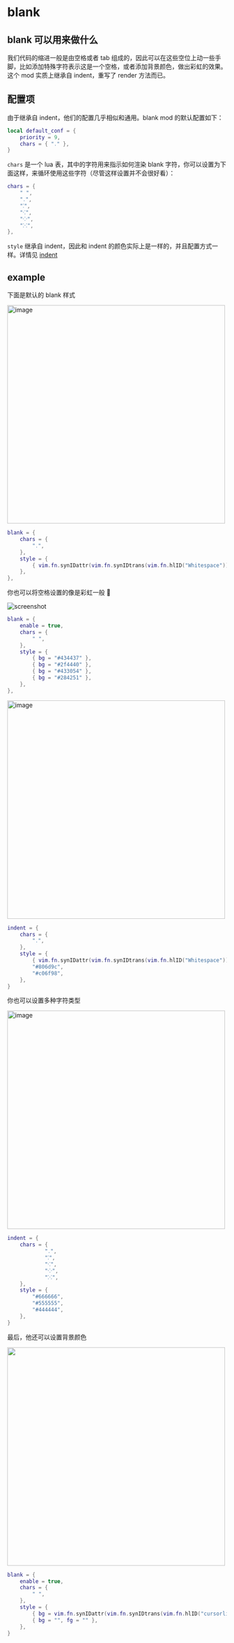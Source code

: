 # blank

## blank 可以用来做什么

我们代码的缩进一般是由空格或者 tab 组成的，因此可以在这些空位上动一些手脚，比如添加特殊字符表示这是一个空格，或者添加背景颜色，做出彩虹的效果。这个 mod 实质上继承自 indent，重写了 render 方法而已。

## 配置项

由于继承自 indent，他们的配置几乎相似和通用。blank mod 的默认配置如下：

```lua
local default_conf = {
    priority = 9,
    chars = { "․" },
}
```

`chars` 是一个 lua 表，其中的字符用来指示如何渲染 blank 字符，你可以设置为下面这样，来循环使用这些字符（尽管这样设置并不会很好看）：

```lua
chars = {
    " ",
    "․",
    "⁚",
    "⁖",
    "⁘",
    "⁙",
},
```

`style` 继承自 indent，因此和 indent 的颜色实际上是一样的，并且配置方式一样。详情见 [indent](./indent.md)

## example

下面是默认的 blank 样式

<img width="500" alt="image" src="https://raw.githubusercontent.com/shellRaining/img/main/2303/12_hlblank_default.png">

```lua
blank = {
    chars = {
        "․",
    },
    style = {
        { vim.fn.synIDattr(vim.fn.synIDtrans(vim.fn.hlID("Whitespace")), "fg", "gui"), "" },
    },
},
```

你也可以将空格设置的像是彩虹一般 🌈

![screenshot](https://github.com/shellRaining/hlchunk.nvim/assets/55068959/8c9cb644-cf1e-4fc9-adb8-33e12a4c7401)

```lua
blank = {
    enable = true,
    chars = {
        " ",
    },
    style = {
        { bg = "#434437" },
        { bg = "#2f4440" },
        { bg = "#433054" },
        { bg = "#284251" },
    },
},
```

<img width="500" alt="image" src="https://raw.githubusercontent.com/shellRaining/img/main/2303/07_hlchunk7.png">

```lua
indent = {
    chars = {
        "․",
    },
    style = {
        { vim.fn.synIDattr(vim.fn.synIDtrans(vim.fn.hlID("Whitespace")), "fg", "gui"), "" },
        "#806d9c",
        "#c06f98",
    },
}
```

你也可以设置多种字符类型

<img width="500" alt="image" src="https://raw.githubusercontent.com/shellRaining/img/main/2303/08_hlblank1.png">

```lua
indent = {
    chars = {
            "․",
            "⁚",
            "⁖",
            "⁘",
            "⁙",
    },
    style = {
        "#666666",
        "#555555",
        "#444444",
    },
}
```

最后，他还可以设置背景颜色

<img width='500' src='https://raw.githubusercontent.com/shellRaining/img/main/2303/11_hlblank2.png'>

```lua
blank = {
    enable = true,
    chars = {
        " ",
    },
    style = {
        { bg = vim.fn.synIDattr(vim.fn.synIDtrans(vim.fn.hlID("cursorline")), "bg", "gui") },
        { bg = "", fg = "" },
    },
}
```
